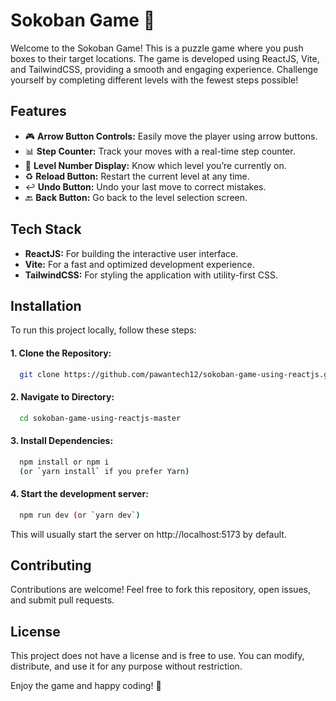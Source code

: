 
# Sokoban Game 🧩

Welcome to the Sokoban Game! This is a puzzle game where you push boxes to their target locations. The game is developed using ReactJS, Vite, and TailwindCSS, providing a smooth and engaging experience. Challenge yourself by completing different levels with the fewest steps possible!


## Features

- 🎮 **Arrow Button Controls:** Easily move the player using arrow buttons.
- 📊 **Step Counter:** Track your moves with a real-time step counter.
- 🔢 **Level Number Display:** Know which level you’re currently on.
- ♻️ **Reload Button:** Restart the current level at any time.
- ↩️ **Undo Button:** Undo your last move to correct mistakes.
- 🔙 **Back Button:** Go back to the level selection screen.

## Tech Stack

- **ReactJS:** For building the interactive user interface.
- **Vite:** For a fast and optimized development experience.
- **TailwindCSS:** For styling the application with utility-first CSS.


## Installation

To run this project locally, follow these steps:
#### 1. Clone the Repository:

```bash
  git clone https://github.com/pawantech12/sokoban-game-using-reactjs.git
```

#### 2. Navigate to  Directory:

```bash
  cd sokoban-game-using-reactjs-master
```

#### 3. Install Dependencies:

```bash
  npm install or npm i
  (or `yarn install` if you prefer Yarn)
```

#### 4. Start the development server:

```bash
  npm run dev (or `yarn dev`)
```

This will usually start the server on http://localhost:5173 by default.
## Contributing
Contributions are welcome! Feel free to fork this repository, open issues, and submit pull requests.

## License

This project does not have a license and is free to use. You can modify, distribute, and use it for any purpose without restriction.

Enjoy the game and happy coding! 🎉
